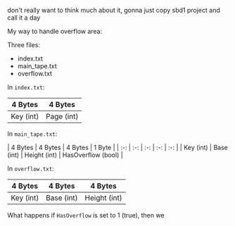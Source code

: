 don't really want to think much about it, gonna just copy sbd1 project
and call it a day

My way to handle overflow area:

Three files:
- index.txt
- main_tape.txt
- overflow.txt

In `index.txt`:

| 4 Bytes | 4 Bytes |
| :-: | :-: |
| Key (int) | Page (int) |

In `main_tape.txt`:

| 4 Bytes | 4 Bytes | 4 Bytes | 1 Byte |
| :-: | :-: | :-: | :-: | :-: |
| Key (int) | Base (int) | Height (int) | HasOverflow (bool) |

In `overflow.txt`:

| 4 Bytes | 4 Bytes | 4 Bytes |
| :-: | :-: | :-: |
| Key (int) | Base (int) | Height (int) |


What happens if `HasOverflow` is set to 1 (true), then we 


